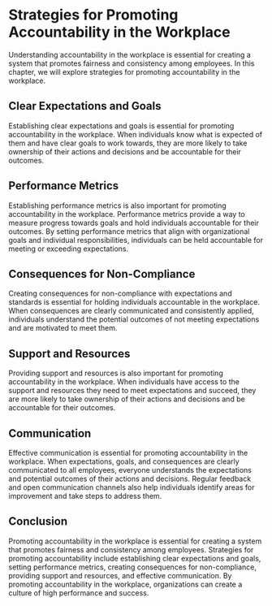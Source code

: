 Strategies for Promoting Accountability in the Workplace
==================================================================================================================

Understanding accountability in the workplace is essential for creating a system that promotes fairness and consistency among employees. In this chapter, we will explore strategies for promoting accountability in the workplace.

Clear Expectations and Goals
----------------------------

Establishing clear expectations and goals is essential for promoting accountability in the workplace. When individuals know what is expected of them and have clear goals to work towards, they are more likely to take ownership of their actions and decisions and be accountable for their outcomes.

Performance Metrics
-------------------

Establishing performance metrics is also important for promoting accountability in the workplace. Performance metrics provide a way to measure progress towards goals and hold individuals accountable for their outcomes. By setting performance metrics that align with organizational goals and individual responsibilities, individuals can be held accountable for meeting or exceeding expectations.

Consequences for Non-Compliance
-------------------------------

Creating consequences for non-compliance with expectations and standards is essential for holding individuals accountable in the workplace. When consequences are clearly communicated and consistently applied, individuals understand the potential outcomes of not meeting expectations and are motivated to meet them.

Support and Resources
---------------------

Providing support and resources is also important for promoting accountability in the workplace. When individuals have access to the support and resources they need to meet expectations and succeed, they are more likely to take ownership of their actions and decisions and be accountable for their outcomes.

Communication
-------------

Effective communication is essential for promoting accountability in the workplace. When expectations, goals, and consequences are clearly communicated to all employees, everyone understands the expectations and potential outcomes of their actions and decisions. Regular feedback and open communication channels also help individuals identify areas for improvement and take steps to address them.

Conclusion
----------

Promoting accountability in the workplace is essential for creating a system that promotes fairness and consistency among employees. Strategies for promoting accountability include establishing clear expectations and goals, setting performance metrics, creating consequences for non-compliance, providing support and resources, and effective communication. By promoting accountability in the workplace, organizations can create a culture of high performance and success.
